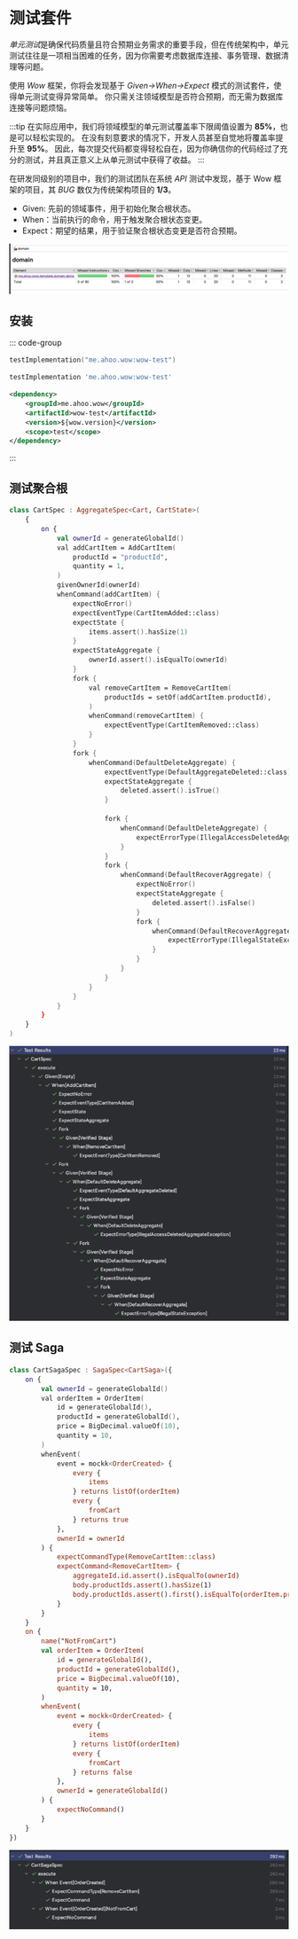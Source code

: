 # 测试套件

*单元测试*是确保代码质量且符合预期业务需求的重要手段，但在传统架构中，单元测试往往是一项相当困难的任务，因为你需要考虑数据库连接、事务管理、数据清理等问题。

使用 _Wow_ 框架，你将会发现基于 _Given->When->Expect_ 模式的测试套件，使得单元测试变得异常简单。
你只需关注领域模型是否符合预期，而无需为数据库连接等问题烦恼。

:::tip
在实际应用中，我们将领域模型的单元测试覆盖率下限阈值设置为 **85%**，也是可以轻松实现的。
在没有刻意要求的情况下，开发人员甚至自觉地将覆盖率提升至 **95%**。
因此，每次提交代码都变得轻松自在，因为你确信你的代码经过了充分的测试，并且真正意义上从单元测试中获得了收益。
:::

在研发同级别的项目中，我们的测试团队在系统 _API_ 测试中发现，基于 Wow 框架的项目，其 _BUG_ 数仅为传统架构项目的 **1/3**。

- Given: 先前的领域事件，用于初始化聚合根状态。
- When：当前执行的命令，用于触发聚合根状态变更。
- Expect：期望的结果，用于验证聚合根状态变更是否符合预期。

![Test Coverage](../public/images/getting-started/test-coverage.png)

## 安装

::: code-group
```kotlin [Gradle(Kotlin)]
testImplementation("me.ahoo.wow:wow-test")
```
```groovy [Gradle(Groovy)]
testImplementation 'me.ahoo.wow:wow-test'
```
```xml [Maven]
<dependency>
    <groupId>me.ahoo.wow</groupId>
    <artifactId>wow-test</artifactId>
    <version>${wow.version}</version>
    <scope>test</scope>
</dependency>
```
:::

## 测试聚合根

```kotlin
class CartSpec : AggregateSpec<Cart, CartState>(
    {
        on {
            val ownerId = generateGlobalId()
            val addCartItem = AddCartItem(
                productId = "productId",
                quantity = 1,
            )
            givenOwnerId(ownerId)
            whenCommand(addCartItem) {
                expectNoError()
                expectEventType(CartItemAdded::class)
                expectState {
                    items.assert().hasSize(1)
                }
                expectStateAggregate {
                    ownerId.assert().isEqualTo(ownerId)
                }
                fork {
                    val removeCartItem = RemoveCartItem(
                        productIds = setOf(addCartItem.productId),
                    )
                    whenCommand(removeCartItem) {
                        expectEventType(CartItemRemoved::class)
                    }
                }
                fork {
                    whenCommand(DefaultDeleteAggregate) {
                        expectEventType(DefaultAggregateDeleted::class)
                        expectStateAggregate {
                            deleted.assert().isTrue()
                        }

                        fork {
                            whenCommand(DefaultDeleteAggregate) {
                                expectErrorType(IllegalAccessDeletedAggregateException::class)
                            }
                        }
                        fork {
                            whenCommand(DefaultRecoverAggregate) {
                                expectNoError()
                                expectStateAggregate {
                                    deleted.assert().isFalse()
                                }
                                fork {
                                    whenCommand(DefaultRecoverAggregate) {
                                        expectErrorType(IllegalStateException::class)
                                    }
                                }
                            }
                        }
                    }
                }
            }
        }
    }
)
```

![CartSpec-Results](../public/images/test-suite/CartSpec-Results.png)

## 测试 Saga

```kotlin
class CartSagaSpec : SagaSpec<CartSaga>({
    on {
        val ownerId = generateGlobalId()
        val orderItem = OrderItem(
            id = generateGlobalId(),
            productId = generateGlobalId(),
            price = BigDecimal.valueOf(10),
            quantity = 10,
        )
        whenEvent(
            event = mockk<OrderCreated> {
                every {
                    items
                } returns listOf(orderItem)
                every {
                    fromCart
                } returns true
            },
            ownerId = ownerId
        ) {
            expectCommandType(RemoveCartItem::class)
            expectCommand<RemoveCartItem> {
                aggregateId.id.assert().isEqualTo(ownerId)
                body.productIds.assert().hasSize(1)
                body.productIds.assert().first().isEqualTo(orderItem.productId)
            }
        }
    }
    on {
        name("NotFromCart")
        val orderItem = OrderItem(
            id = generateGlobalId(),
            productId = generateGlobalId(),
            price = BigDecimal.valueOf(10),
            quantity = 10,
        )
        whenEvent(
            event = mockk<OrderCreated> {
                every {
                    items
                } returns listOf(orderItem)
                every {
                    fromCart
                } returns false
            },
            ownerId = generateGlobalId()
        ) {
            expectNoCommand()
        }
    }
})
```

![CartSagaSpec-Results](../public/images/test-suite/CartSagaSpec-Results.png)